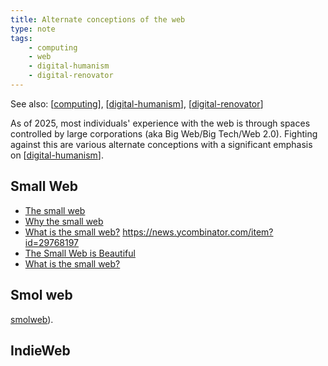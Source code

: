 ```yaml
---
title: Alternate conceptions of the web
type: note
tags: 
    - computing
    - web
    - digital-humanism
    - digital-renovator
---
```


See also: [[computing]], [[digital-humanism]], [[digital-renovator]]

As of 2025, most individuals' experience with the web is through spaces controlled by large corporations (aka Big Web/Big Tech/Web 2.0). Fighting against this are various alternate conceptions with a significant emphasis on [[digital-humanism]].

## Small Web

- [The small web](https://neustadt.fr/essays/the-small-web/)
- [Why the small web](https://smallweb.page/why)
- [What is the small web?](https://ar.al/2020/08/07/what-is-the-small-web/)
https://news.ycombinator.com/item?id=29768197
- [The Small Web is Beautiful](https://benhoyt.com/writings/the-small-web-is-beautiful/)
- [What is the small web?](https://smallweb.thecozy.cat/blog/introduction-to-the-small-web-movement/)

## Smol web

[smolweb](https://smolweb.org/index.html)). 

## IndieWeb

[//begin]: # "Autogenerated link references for markdown compatibility"
[computing]: computing "Computing"
[digital-humanism]: digital-humanism "Digital Humanism"
[digital-renovator]: digital-renovator "Digital Renovator"
[//end]: # "Autogenerated link references"